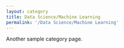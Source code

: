 ```yaml
---
layout: category
title: Data Science/Machine Learning
permalink: '/Data Science/Machine Learning'
---
```


Another sample category page.
